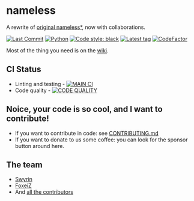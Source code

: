 # nameless

A rewrite of [original nameless*](https://github.com/FoxeiZ/nameless), now with collaborations.

[![Last Commit](https://badgen.net/github/last-commit/nameless-on-discord/nameless/main)]()
[![Python](https://badgen.net/badge/Python/3.10%2B/)](https://python.org)
[![Code style: black](https://img.shields.io/badge/code%20style-black-000000.svg)](https://github.com/psf/black)
[![Latest tag](https://badgen.net/github/tag/nameless-on-discord/nameless?label=Latest%20Stable%20Version)]()
[![CodeFactor](https://www.codefactor.io/repository/github/nameless-on-discord/nameless/badge/main)](https://www.codefactor.io/repository/github/nameless-on-discord/nameless/overview/main)

Most of the thing you need is on the [wiki](https://github.com/nameless-on-discord/nameless/wiki).

## CI Status
 
- Linting and testing - [![MAIN CI](https://badgen.net/github/checks/nameless-on-discord/nameless/feat/v2/python?icon=github)]()
- Code quality - [![CODE QUALITY](https://badgen.net/github/checks/nameless-on-discord/nameless/feat/v2/codeql?icon=github)]()

## Noice, your code is so cool, and I want to contribute!

- If you want to contribute in code: see [CONTRIBUTING.md](https://github.com/Lilia-Workshop/nameless/blob/main/CONTRIBUTING.md)
- If you want to donate to us some coffee: you can look for the sponsor button around here.

## The team

- [Swyrin](https://github.com/Swyreee)
- [FoxeiZ](https://github.com/FoxeiZ)
- And [all the contributors](https://github.com/nameless-on-discord/nameless/graphs/contributors)

